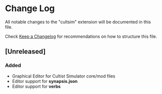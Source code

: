 # Change Log

All notable changes to the "cultsim" extension will be documented in this file.

Check [Keep a Changelog](http://keepachangelog.com/) for recommendations on how to structure this file.

## [Unreleased]
### Added
- Graphical Editor for Cultist Simulator core/mod files
- Editor support for **synapsis.json**
- Editor support for **verbs**